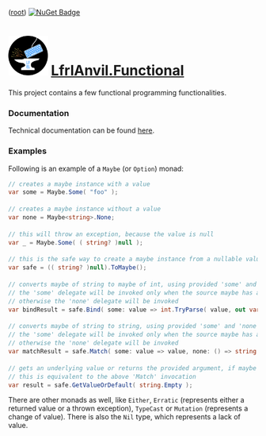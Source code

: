 ﻿([root](https://github.com/CalionVarduk/LfrlAnvil/blob/main/readme.md))
[![NuGet Badge](https://buildstats.info/nuget/LfrlAnvil.Functional)](https://www.nuget.org/packages/LfrlAnvil.Functional/)

# [<img src="../../../assets/logo.png" alt="logo" height="80"/>](../../../assets/logo.png) [LfrlAnvil.Functional](https://github.com/CalionVarduk/LfrlAnvil/tree/main/src/LfrlAnvil.Functional)

This project contains a few functional programming functionalities.

### Documentation

Technical documentation can be found [here](https://calionvarduk.github.io/LfrlAnvil/api/LfrlAnvil.Functional/LfrlAnvil.Functional.html).

### Examples

Following is an example of a `Maybe` (or `Option`) monad:
```csharp
// creates a maybe instance with a value
var some = Maybe.Some( "foo" );

// creates a maybe instance without a value
var none = Maybe<string>.None;

// this will throw an exception, because the value is null
var _ = Maybe.Some( ( string? )null );

// this is the safe way to create a maybe instance from a nullable value
var safe = (( string? )null).ToMaybe();

// converts maybe of string to maybe of int, using provided 'some' and 'none' delegates
// the 'some' delegate will be invoked only when the source maybe has a value,
// otherwise the 'none' delegate will be invoked
var bindResult = safe.Bind( some: value => int.TryParse( value, out var r ) ? r : Maybe<int>.None, none: () => Maybe<int>.None );

// converts maybe of string to string, using provided 'some' and 'none' delegates
// the 'some' delegate will be invoked only when the source maybe has a value,
// otherwise the 'none' delegate will be invoked
var matchResult = safe.Match( some: value => value, none: () => string.Empty );

// gets an underlying value or returns the provided argument, if maybe does not have a value
// this is equivalent to the above 'Match' invocation
var result = safe.GetValueOrDefault( string.Empty );
```

There are other monads as well, like `Either`, `Erratic` (represents either a returned value or a thrown exception),
`TypeCast` or `Mutation` (represents a change of value). There is also the `Nil` type, which represents a lack of value.
